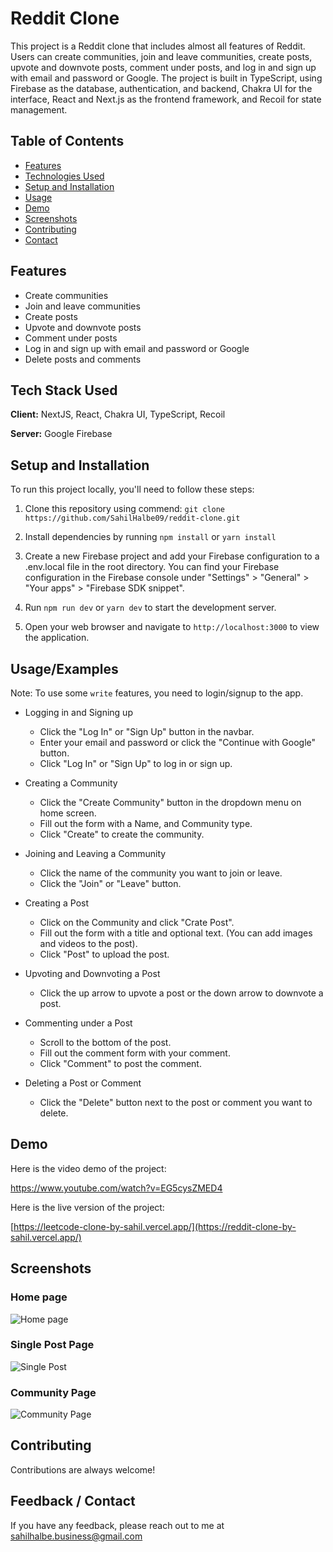 
# Reddit Clone

This project is a Reddit clone that includes almost all features of Reddit. Users can create communities, join and leave communities, create posts, upvote and downvote posts, comment under posts, and log in and sign up with email and password or Google. The project is built in TypeScript, using Firebase as the database, authentication, and backend, Chakra UI for the interface, React and Next.js as the frontend framework, and Recoil for state management.

## Table of Contents

 - [Features](#features)
 - [Technologies Used](#tech-stack-used)
 - [Setup and Installation](#setup-and-installation)
 - [Usage](#usageexamples)
 - [Demo](#demo)
 - [Screenshots](#screenshots)
 - [Contributing](#contributing)
 - [Contact](#feedback--contact)


## Features

- Create communities
- Join and leave communities
- Create posts
- Upvote and downvote posts
- Comment under posts
- Log in and sign up with email and password or Google
- Delete posts and comments


## Tech Stack Used

**Client:** NextJS, React, Chakra UI, TypeScript, Recoil

**Server:** Google Firebase


## Setup and Installation

To run this project locally, you'll need to follow these steps:

1. Clone this repository using commend:
`git clone https://github.com/SahilHalbe09/reddit-clone.git`

2. Install dependencies by running `npm install` or `yarn install`

3. Create a new Firebase project and add your Firebase configuration to a .env.local file in the root directory. You can find your Firebase configuration in the Firebase console under "Settings" > "General" > "Your apps" > "Firebase SDK snippet".

4. Run `npm run dev` or `yarn dev` to start the development server.

5. Open your web browser and navigate to `http://localhost:3000` to view the application.

    
## Usage/Examples

Note: To use some `write` features, you need to login/signup to the app.

- Logging in and Signing up
    - Click the "Log In" or "Sign Up" button in the navbar.
    - Enter your email and password or click the "Continue with Google" button.
    - Click "Log In" or "Sign Up" to log in or sign up.

- Creating a Community
    - Click the "Create Community" button in the dropdown menu on home screen.
    - Fill out the form with a Name, and Community type.
    - Click "Create" to create the community.

- Joining and Leaving a Community
    - Click the name of the community you want to join or leave.
    - Click the "Join" or "Leave" button.

- Creating a Post
    - Click on the Community and click "Crate Post".
    - Fill out the form with a title and optional text. (You can add images and videos to the post).
    - Click "Post" to upload the post.

- Upvoting and Downvoting a Post
    - Click the up arrow to upvote a post or the down arrow to downvote a post.

- Commenting under a Post
    - Scroll to the bottom of the post.
    - Fill out the comment form with your comment.
    - Click "Comment" to post the comment.

- Deleting a Post or Comment
    - Click the "Delete" button next to the post or comment you want to delete.


## Demo

Here is the video demo of the project:

https://www.youtube.com/watch?v=EG5cysZMED4

Here is the live version of the project:

[https://leetcode-clone-by-sahil.vercel.app/](https://reddit-clone-by-sahil.vercel.app/)


## Screenshots

### Home page
![Home page](https://i.ibb.co/jkvq4V5/image.png)

### Single Post Page
![Single Post](https://i.ibb.co/SB6KSHJ/image.png)

### Community Page
![Community Page](https://i.ibb.co/zsKm4Zd/image.png)

## Contributing

Contributions are always welcome!


## Feedback / Contact

If you have any feedback, please reach out to me at sahilhalbe.business@gmail.com

